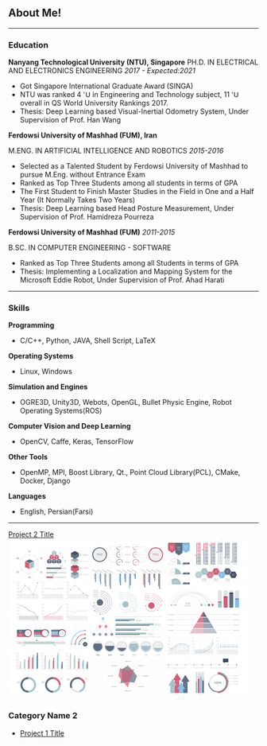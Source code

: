 ## About Me!

---

### Education

**Nanyang Technological University (NTU), Singapore**
PH.D. IN ELECTRICAL AND ELECTRONICS ENGINEERING               *2017 - Expected:2021*

- Got Singapore International Graduate Award (SINGA)
- NTU was ranked 4 ՙՍ in Engineering and Technology subject, 11 ՙՍ overall in QS World University Rankings 2017.
- Thesis: Deep Learning based Visual-Inertial Odometry System, Under Supervision of Prof. Han Wang

**Ferdowsi University of Mashhad (FUM), Iran**

M.ENG. IN ARTIFICIAL INTELLIGENCE AND ROBOTICS               *2015-2016*

- Selected as a Talented Student by Ferdowsi University of Mashhad to pursue M.Eng. without Entrance Exam
- Ranked as Top Three Students among all students in terms of GPA
- The First Student to Finish Master Studies in the Field in One and a Half Year (It Normally Takes Two Years)
- Thesis: Deep Learning based Head Posture Measurement, Under Supervision of Prof. Hamidreza Pourreza

**Ferdowsi University of Mashhad (FUM)**               *2011-2015*

B.SC. IN COMPUTER ENGINEERING - SOFTWARE

- Ranked as Top Three Students among all Students in terms of GPA
- Thesis: Implementing a Localization and Mapping System for the Microsoft Eddie Robot, Under Supervision of Prof. Ahad Harati

---
### Skills

**Programming**

- C/C++, Python, JAVA, Shell Script, LaTeX

**Operating Systems**

- Linux, Windows

**Simulation and Engines**

- OGRE3D, Unity3D, Webots, OpenGL, Bullet Physic Engine, Robot Operating Systems(ROS)

**Computer Vision and Deep Learning**

- OpenCV, Caffe, Keras, TensorFlow

**Other Tools**

- OpenMP, MPI, Boost Library, Qt., Point Cloud Library(PCL), CMake, Docker, Django

**Languages**

- English, Persian(Farsi)

---
[Project 2 Title](/pdf/sample_presentation.pdf)
<img src="images/dummy_thumbnail.jpg?raw=true"/>

### Category Name 2

- [Project 1 Title](http://example.com/)

